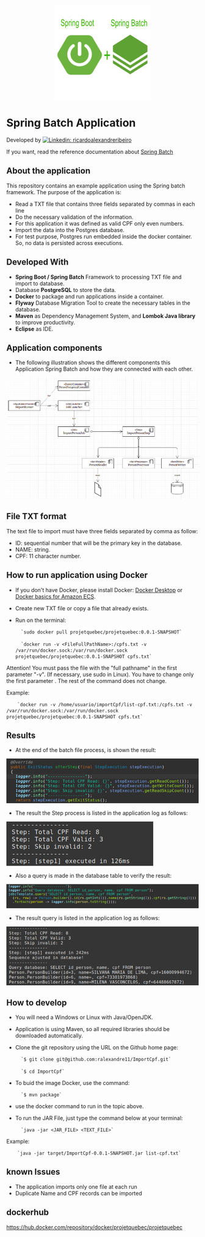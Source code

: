 <p align="center">
  <a href="https://docs.spring.io/spring-batch/docs/current/reference/html/index.html">
    <img src="src/main/resources/imgs/logo.png" alt="Logo" width="250"  height="250">
  </a>
</p>

# Spring Batch Application

Developed by [![Linkedin: ricardoalexandreribeiro](https://img.shields.io/badge/-Ricardo%20Ribeiro-blue?style=flat-square&logo=Linkedin&logoColor=white&link=https://www.linkedin.com/in/ricardoalexandreribeiro/)](https://www.linkedin.com/in/ricardoalexandreribeiro/)

If you want, read the reference documentation about [Spring Batch](https://docs.spring.io/spring-batch/docs/current/reference/html/index.html)

## About the application

This repository contains an example application using the Spring batch framework. 
The purpose of the application is:
* Read a TXT file that contains three fields separated by commas in each line
* Do the necessary validation of the information. 
* For this application it was defined as valid CPF only even numbers.
* Import the data into the Postgres database.
* For test purpose, Postgres run embedded inside the docker container. So, no data is persisted across executions.

## Developed With

* **Spring Boot / Spring Batch** Framework to processing TXT file and import to database.
* Database **PostgreSQL** to store the data.
* **Docker** to package and run applications inside a container.
* **Flyway** Database Migration Tool to create the necessary tables in the database.
* **Maven** as Dependency Management System, and **Lombok Java library** to improve productivity.
* **Eclipse** as IDE.

## Application components

* The following illustration shows the different components this Application Spring Batch and how they are connected with each other.
<p>
  <img src="src/main/resources/imgs/projectComponents.png" alt="Components">
</p>


## File TXT format

The text file to import must have three fields separated by comma as follow:
  * ID: sequential number that will be the primary key in the database.
  * NAME: string.
  * CPF: 11 character number.

## How to run application using Docker
* If you don't have Docker, please install Docker:
[Docker Desktop](https://docs.docker.com/get-docker/) or [Docker basics for Amazon ECS](https://docs.aws.amazon.com/AmazonECS/latest/userguide/docker-basics.html).
* Create new TXT file or copy a file that already exists.
* Run on the terminal:

		`sudo docker pull projetquebec/projetquebec:0.0.1-SNAPSHOT`

		`docker run -v <FileFullPathName>:/cpfs.txt -v /var/run/docker.sock:/var/run/docker.sock projetquebec/projetquebec:0.0.1-SNAPSHOT cpfs.txt`

Attention! You must pass the file with the "full pathname" in the first parameter "-v". (If necessary, use sudo in Linux). You have to change only the first parameter <FileFullPathName>. The rest of the command does not change.

Example:

		`docker run -v /home/usuario/importCpf/list-cpf.txt:/cpfs.txt -v /var/run/docker.sock:/var/run/docker.sock projetquebec/projetquebec:0.0.1-SNAPSHOT cpfs.txt`

## Results

* At the end of the batch file process, is shown the result:
<p>
  <img src="src/main/resources/imgs/Result6.png" alt="Result 6">
</p>

* The result the Step process is listed in the application log as follows:
<p>
  <img src="src/main/resources/imgs/Result5.png" alt="Result 5">
</p>

* Also a query is made in the database table to verify the result:
<p>
  <img src="src/main/resources/imgs/Result4.png" alt="Result Sql">
</p>

* The result query is listed in the application log as follows:
<p>
  <img src="src/main/resources/imgs/Result3.png" alt="Result Total">
</p>


## How to develop
* You will need a Windows or Linux with Java/OpenJDK.
* Application is using Maven, so all required libraries should be downloaded automatically.
* Clone the git repository using the URL on the Github home page:

		`$ git clone git@github.com:ralexandre11/ImportCpf.git`

		`$ cd ImportCpf`

* To buid the image Docker, use the command:

		`$ mvn package`

* use the docker command to run in the topic above.

* To run the JAR File, just type the command below at your terminal:

		`java -jar <JAR_FILE> <TEXT_FILE>`

Example:

		`java -jar target/ImportCpf-0.0.1-SNAPSHOT.jar list-cpf.txt`
	

## known Issues
* The application imports only one file at each run
* Duplicate Name and CPF records can be imported

## dockerhub
https://hub.docker.com/repository/docker/projetquebec/projetquebec
